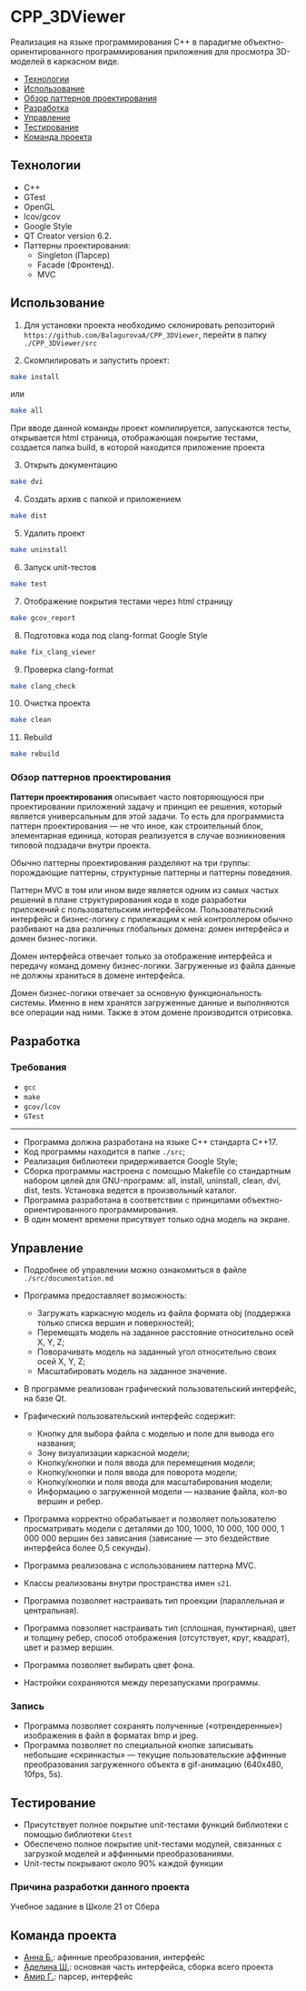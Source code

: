 # CPP_3DViewer
Реализация на языке программирования С++ в парадигме объектно-ориентированного программирования приложения для просмотра 3D-моделей в каркасном виде.

- [Технологии](#технологии)
- [Использование](#использование)
- [Обзор паттернов проектирования](#обзор-паттернов-проектирования)
- [Разработка](#разработка)
- [Управление](#управление)
- [Тестирование](#тестирование)
- [Команда проекта](#команда-проекта)

## Технологии
- С++
- GTest
- OpenGL
- lcov/gcov
- Google Style
- QT Creator version 6.2.
- Паттерны проектирования: 
    - Singleton (Парсер)
    - Facade (Фронтенд).
    - MVC

## Использование
1. Для установки проекта необходимо склонировать репозиторий `https://github.com/BalagurovaA/CPP_3DViewer`, перейти в папку `./CPP_3DViewer/src`

2. Скомпилировать и запустить проект: 
```sh
make install
```
или 
```sh
make all
```
При вводе данной команды проект компилируется, запускаются тесты, открывается html страница, отображающая покрытие тестами, создается папка build, в которой находится приложение проекта

3. Открыть документацию
```sh
make dvi
```
4. Создать архив с папкой и приложением
```sh
make dist
```
5. Удалить проект
```sh
make uninstall
```
6. Запуск unit-тестов
```sh
make test
```
7. Отображение покрытия тестами через html страницу
```sh
make gcov_report
```
8. Подготовка кода  под clang-format Google Style
```sh
make fix_clang_viewer
```
9. Проверка clang-format
```sh
make clang_check
```
10. Очистка проекта
```sh
make clean
```
11. Rebuild
```sh
make rebuild
```

### Обзор паттернов проектирования

**Паттерн проектирования** описывает часто повторяющуюся при проектировании приложений задачу и принцип ее решения, который является универсальным для этой задачи. То есть для программиста паттерн проектирования — не что иное, как строительный блок, элементарная единица, которая реализуется в случае возникновения типовой подзадачи внутри проекта.

Обычно паттерны проектирования разделяют на три группы: порождающие паттерны, структурные паттерны и паттерны поведения.

Паттерн MVC в том или ином виде является одним из самых частых решений в плане структурирования кода в ходе разработки приложений с пользовательским интерфейсом. Пользовательский интерфейс и бизнес-логику с прилежащим к ней контроллером обычно разбивают на два различных глобальных домена: домен интерфейса и домен бизнес-логики.

Домен интерфейса отвечает только за отображение интерфейса и передачу команд домену бизнес-логики. Загруженные из файла данные не должны храниться в домене интерфейса.

Домен бизнес-логики отвечает за основную функциональность системы. Именно в нем хранятся загруженные данные и выполняются все операции над ними. Также в этом домене производится отрисовка.

## Разработка

### Требования
- `gcc`
- `make`
- `gcov/lcov`
- `GTest`
-----------------

- Программа должна разработана на языке C++ стандарта C++17.
- Код программы находится в папке `./src`;
- Реализация библиотеки придерживается Google Style;
- Сборка программы настроена с помощью Makefile со стандартным набором целей для GNU-программ: all, install, uninstall, clean, dvi, dist, tests. Установка ведется в произвольный каталог.
- Программа разработана в соответствии с принципами объектно-ориентированного программирования.
- В один момент времени присутвует только одна модель на экране.

## Управление
- Подробнее об управлении можно ознакомиться в файле `./src/documentation.md`
- Программа предоставляет возможность:
    - Загружать каркасную модель из файла формата obj (поддержка только списка вершин и поверхностей);
    - Перемещать модель на заданное расстояние относительно осей X, Y, Z;
    - Поворачивать модель на заданный угол относительно своих осей X, Y, Z;
    - Масштабировать модель на заданное значение.

- В программе реализован графический пользовательский интерфейс, на базе Qt.

- Графический пользовательский интерфейс содержит:
    - Кнопку для выбора файла с моделью и поле для вывода его названия;
    - Зону визуализации каркасной модели;
    - Кнопку/кнопки и поля ввода для перемещения модели;
    - Кнопку/кнопки и поля ввода для поворота модели;
    - Кнопку/кнопки и поля ввода для масштабирования модели; 
    - Информацию о загруженной модели — название файла, кол-во вершин и ребер.
- Программа корректно обрабатывает и позволяет пользователю просматривать модели с деталями до 100, 1000, 10 000, 100 000, 1 000 000 вершин без зависания (зависание — это бездействие интерфейса более 0,5 секунды).
- Программа реализована с использованием паттерна MVC.
- Классы реализованы внутри пространства имен `s21`.

- Программа позволяет настраивать тип проекции (параллельная и центральная).
- Программа повзоляет настраивать тип (сплошная, пунктирная), цвет и толщину ребер, способ отображения (отсутствует, круг, квадрат), цвет и размер вершин.
- Программа позволяет выбирать цвет фона.
- Настройки сохраняются между перезапусками программы.

### Запись
 
- Программа позволяет сохранять полученные («отрендеренные») изображения в файл в форматах bmp и jpeg.
- Программа позволяет по специальной кнопке записывать небольшие «скринкасты» — текущие пользовательские аффинные преобразования загруженного объекта в gif-анимацию (640x480, 10fps, 5s).


## Тестирование
- Присутствует полное покрытие unit-тестами функций библиотеки c помощью библиотеки `Gtest`
- Обеспечено полное покрытие unit-тестами модулей, связанных с загрузкой моделей и аффинными преобразованиями.
- Unit-тесты покрывают около 90% каждой функции

### Причина разработки данного проекта
Учебное задание в Школе 21 от Сбера

## Команда проекта
- [Анна Б.](https://github.com/BalagurovaA): афинные преобразования, интерфейс
- [Аделина Ш.](https://github.com/llllenivka): основная часть интерфейса, сборка всего проекта
- [Амир Г.](https://github.com/keyluxy): парсер, интерфейс
